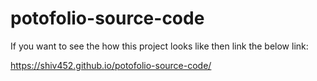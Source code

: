 # potofolio-source-code

If you want to see the how this project looks like then link the below link:

https://shiv452.github.io/potofolio-source-code/

